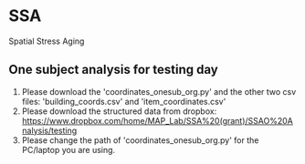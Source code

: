 # SSA
Spatial Stress Aging

## One subject analysis for testing day
1. Please download the 'coordinates_onesub_org.py' and the other two csv files: 'building_coords.csv' and 'item_coordinates.csv'
2. Please download the structured data from dropbox: https://www.dropbox.com/home/MAP_Lab/SSA%20(grant)/SSAO%20Analysis/testing
3. Please change the path of 'coordinates_onesub_org.py' for the PC/laptop you are using.  
